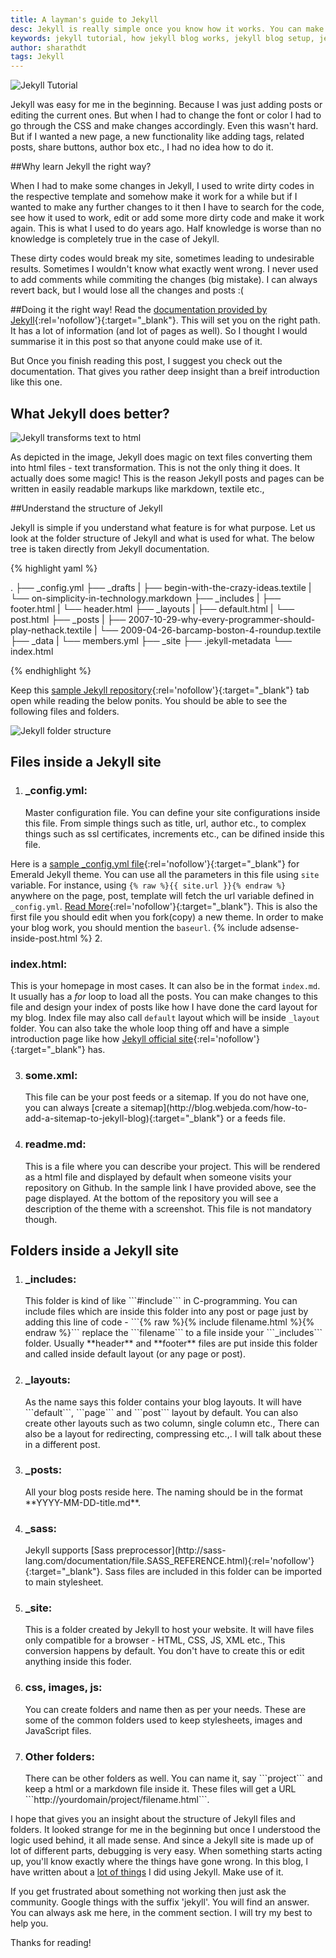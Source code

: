 ```yaml
---
title: A layman's guide to Jekyll
desc: Jekyll is really simple once you know how it works. You can make your blog do wonders once you know how to play with templates, layouts, loops and curly braces. Here is a layman's Jekyll guide! Learn how to get started with Jekyll. Create yourself a clean, minimal and beautiful Jekyll blog. 
keywords: jekyll tutorial, how jekyll blog works, jekyll blog setup, jekyll working, jekyll guide
author: sharathdt
tags: Jekyll
---
```


<img alt="Jekyll Tutorial" title="Jekyll guide" itemprop="thumbnailUrl" src="/images/jekyll-tutorial-screenshot.jpg">

Jekyll was easy for me in the beginning. Because I was just adding posts or editing the current ones. But when I had to change the font or color I had to go through the CSS and make changes accordingly. Even this wasn't hard. But if I wanted a new page, a new functionality like adding tags, related posts, share buttons, author box etc., I had no idea how to do it. 

##Why learn Jekyll the right way?

When I had to make some changes in Jekyll, I used to write dirty codes in the respective template and somehow make it work for a while but if I wanted to make any further changes to it then I have to search for the code, see how it used to work, edit or add some more dirty code and make it work again. This is what I used to do years ago. Half knowledge is worse than no knowledge is completely true in the case of Jekyll.

These dirty codes would break my site, sometimes leading to undesirable results. Sometimes I wouldn't know what exactly went wrong. I never used to add comments while commiting the changes (big mistake). I can always revert back, but I would lose all the changes and posts :(


##Doing it the right way!
Read the [documentation provided by Jekyll](http://jekyllrb.com/docs/home/){:rel='nofollow'}{:target="_blank"}. This will set you on the right path. It has a lot of information (and lot of pages as well). So I thought I would summarise it in this post so that anyone could make use of it. 

But Once you finish reading this post, I suggest you check out the documentation. That gives you rather deep insight than a breif introduction like this one.

## What Jekyll does better?
![Jekyll transforms text to html](/images/jekyll-transforms-text-to-hypertext.jpg)

As depicted in the image, Jekyll does magic on text files converting them into html files - text transformation. This is not the only thing it does. It actually does some magic! This is the reason Jekyll posts and pages can be written in easily readable markups like markdown, textile etc.,

##Understand the structure of Jekyll

Jekyll is simple if you understand what feature is for what purpose. Let us look at the folder structure of Jekyll and what is used for what. The below tree is taken directly from Jekyll documentation.

{% highlight yaml %}

.
├── _config.yml
├── _drafts
|   ├── begin-with-the-crazy-ideas.textile
|   └── on-simplicity-in-technology.markdown
├── _includes
|   ├── footer.html
|   └── header.html
├── _layouts
|   ├── default.html
|   └── post.html
├── _posts
|   ├── 2007-10-29-why-every-programmer-should-play-nethack.textile
|   └── 2009-04-26-barcamp-boston-4-roundup.textile
├── _data
|   └── members.yml
├── _site
├── .jekyll-metadata
└── index.html

{% endhighlight %}

Keep this [sample Jekyll repository](https://github.com/KingFelix/emerald){:rel='nofollow'}{:target="_blank"} tab open while reading the below ponits. You should be able to see the following files and folders.

![Jekyll folder structure](/images/jekyll-folder-structure.jpg)

## Files inside a Jekyll site

1. <h3>_config.yml:</h3> Master configuration file. You can define your site configurations inside this file. From simple things such as title, url, author etc., to complex things such as ssl certificates, increments etc., can be difined inside this file. 
Here is a [sample _config.yml file](https://raw.githubusercontent.com/Redgadget/emerald/gh-pages/_config.yml){:rel='nofollow'}{:target="_blank"} for Emerald Jekyll theme. You can use all the parameters in this file using ```site``` variable. For instance, using ```{% raw %}{{ site.url }}{% endraw %}``` anywhere on the page, post, template will fetch the url variable defined in ```_config.yml```. [Read More](http://jekyllrb.com/docs/configuration/){:rel='nofollow'}{:target="_blank"}.
This is also the  first file you should edit when you fork(copy) a new theme. In order to make your blog work, you should mention the ```baseurl```.
{% include adsense-inside-post.html %}
2. <h3>index.html:</h3> This is your homepage in most cases. It can also be in the format ```index.md```. It usually has a _for_ loop to load all the posts. You can make changes to this file and design your index of posts like how I have done the card layout for my blog. Index file may also call ```default``` layout which will be inside ```_layout``` folder. You can also take the whole loop thing off and have a simple introduction page like how [Jekyll official site](jekyllrb.com){:rel='nofollow'}{:target="_blank"} has.

3. <h3>some.xml:</h3> This file can be your post feeds or a sitemap. If you do not have one, you can always [create a sitemap](http://blog.webjeda.com/how-to-add-a-sitemap-to-jekyll-blog){:target="_blank"} or a feeds file.

4. <h3>readme.md:</h3> This is a file where you can describe your project. This will be rendered as a html file and displayed by default when someone visits your repository on Github. In the sample link I have provided above, see the page displayed. At the bottom of the repository you will see a description of the theme with a screenshot. This file is not mandatory though.


## Folders inside a Jekyll site

1. <h3>_includes:</h3> This folder is kind of like ```#include``` in C-programming. You can include files which are inside this folder into any post or page just by adding this line of code - ```{% raw %}{% include filename.html %}{% endraw %}``` replace the ```filename``` to a file inside your ```_includes``` folder. Usually **header** and **footer** files are put inside this folder and called inside default layout (or any page or post).

2. <h3>_layouts:</h3> As the name says this folder contains your blog layouts. It will have ```default```, ```page``` and ```post``` layout by default. You can also create other layouts such as two column, single column etc., There can also be a layout for redirecting, compressing etc.,. I will talk about these in a different post.

3. <h3>_posts:</h3> All your blog posts reside here. The naming should be in the format **YYYY-MM-DD-title.md**.

4. <h3>_sass:</h3> Jekyll supports [Sass preprocessor](http://sass-lang.com/documentation/file.SASS_REFERENCE.html){:rel='nofollow'}{:target="_blank"}. Sass files are included in this folder can be imported to main stylesheet.

5. <h3>_site:</h3> This is a folder created by Jekyll to host your website. It will have files only compatible for a browser - HTML, CSS, JS, XML etc., This conversion happens by default. You don't have to create this or edit anything inside this foder.

6. <h3>css, images, js:</h3> You can create folders and name then as per your needs. These are some of the common folders used to keep stylesheets, images and JavaScript files.

7. <h3>Other folders:</h3> There can be other folders as well. You can name it, say ```project``` and keep a html or a markdown file inside it. These files will get a URL ```http://yourdomain/project/filename.html```.

I hope that gives you an insight about the structure of Jekyll files and folders. It looked strange for me in the beginning but once I understood the logic used behind, it all made sense. And since a Jekyll site is made up of lot of different parts, debugging is very easy. When something starts acting up, you'll know exactly where the things have gone wrong. In this blog, I have written about a [lot of things](http://blog.webjeda.com/archive/) I did using Jekyll. Make use of it.

If you get frustrated about something not working then just ask the community. Google things with the suffix 'jekyll'. You will find an answer. You can always ask me here, in the comment section. I will try my best to help you.

Thanks for reading!

